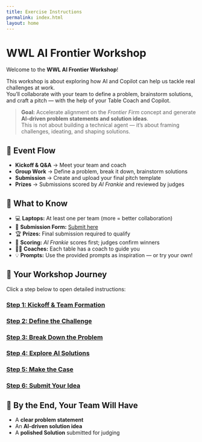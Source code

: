 ```yaml
---
title: Exercise Instructions
permalink: index.html
layout: home
---
```


# WWL AI Frontier Workshop  

Welcome to the **WWL AI Frontier Workshop**!  

This workshop is about exploring how AI and Copilot can help us tackle real challenges at work.  
You’ll collaborate with your team to define a problem, brainstorm solutions, and craft a pitch — with the help of your Table Coach and Copilot.  

> **Goal:** Accelerate alignment on the *Frontier Firm* concept and generate **AI-driven problem statements and solution ideas**.  
> This is not about building a technical agent — it’s about framing challenges, ideating, and shaping solutions.  

## 🔄 Event Flow

- **Kickoff & Q&A** → Meet your team and coach  
- **Group Work** → Define a problem, break it down, brainstorm solutions  
- **Submission** → Create and upload your final pitch template  
- **Prizes** → Submissions scored by *AI Frankie* and reviewed by judges  

## 📝 What to Know

- 💻 **Laptops:** At least one per team (more = better collaboration)  
- 📄 **Submission Form:** [Submit here](https://microsoftapc.sharepoint.com/teams/SyncWeekHack/_layouts/15/listforms.aspx?cid=NmEzYTBhM2MtODNhMi00M2IwLTk5ZGQtZmYzMGZiMTQyYTdi&nav=YjJlZjI3MWItODgxNy00NmE1LTliNzItOWJmMjJkOTY2NTZh)  
- 🏆 **Prizes:** Final submission required to qualify  
- 🤖 **Scoring:** *AI Frankie* scores first; judges confirm winners  
- 👩‍🏫 **Coaches:** Each table has a coach to guide you  
- 💡 **Prompts:** Use the provided prompts as inspiration — or try your own!  

## 🚀 Your Workshop Journey

Click a step below to open detailed instructions:  

### [Step 1: Kickoff & Team Formation](Instructions/Labs/1-kickoff-and-team-formation.html)  

### [Step 2: Define the Challenge](Instructions/Labs/2-define-the-challenge.html)  

### [Step 3: Break Down the Problem](Instructions/Labs/3-break-down-the-problem.html)  

### [Step 4: Explore AI Solutions](Instructions/Labs/4-explore-ai-solutions.html)  

### [Step 5: Make the Case](Instructions/Labs/5-make-the-case.html)  

### [Step 6: Submit Your Idea](Instructions/Labs/6-submit-your-idea.html)  

## 🎯 By the End, Your Team Will Have

- A **clear problem statement**  
- An **AI-driven solution idea**  
- A **polished Solution** submitted for judging  

